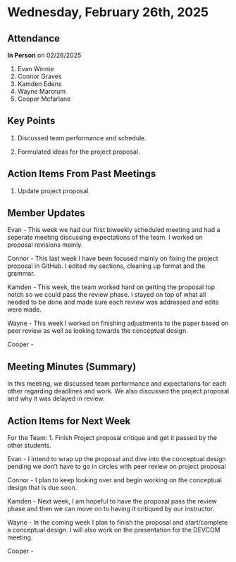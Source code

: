 # Wednesday, February 26th, 2025

## Attendance

**In Person** on 02/26/2025

1. Evan Winnie
2. Connor Graves
3. Kamden Edens
4. Wayne Marcrum
5. Cooper Mcfarlane

## Key Points

1. Discussed team performance and schedule.

2. Formulated ideas for the project proposal.

## Action Items From Past Meetings

1. Update project proposal.

## Member Updates

Evan - This week we had our first biweekly scheduled meeting and had a seperate meeting discussing expectations of the team. I worked on proposal revisions mainly.

Connor - This last week I have been focused mainly on fixing the project proposal in GitHub. I edited my sections, cleaning up format and the grammar.

Kamden - This week, the team worked hard on getting the proposal top notch so we could pass the review phase. I stayed on top of what all needed to be done and made sure each review was addressed and edits were made.

Wayne - This week I worked on finishing adjustments to the paper based on peer review as well as looking towards the conceptual design.

Cooper -

## Meeting Minutes (Summary)

In this meeting, we discussed team performance and expectations for each other regarding deadlines and work. We also discussed the project proposal and why it was delayed in review.

## Action Items for Next Week

For the Team: 1. Finish Project proposal critique and get it passed by the other students.

Evan - I intend to wrap up the proposal and dive into the conceptual design pending we don’t have to go in circles with peer review on project proposal

Connor - I plan to keep looking over and begin working on the conceptual design that is due soon. 

Kamden - Next week, I am hopeful to have the proposal pass the review phase and then we can move on to having it critiqued by our instructor.

Wayne - In the coming week I plan to finish the proposal and start/complete a conceptual design. I will also work on the presentation for the DEVCOM meeting.

Cooper -
